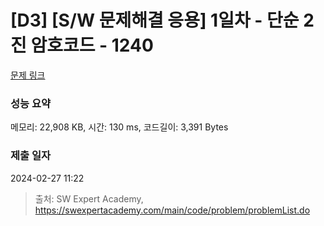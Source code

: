 # [D3] [S/W 문제해결 응용] 1일차 - 단순 2진 암호코드 - 1240 

[문제 링크](https://swexpertacademy.com/main/code/problem/problemDetail.do?contestProbId=AV15FZuqAL4CFAYD) 

### 성능 요약

메모리: 22,908 KB, 시간: 130 ms, 코드길이: 3,391 Bytes

### 제출 일자

2024-02-27 11:22



> 출처: SW Expert Academy, https://swexpertacademy.com/main/code/problem/problemList.do